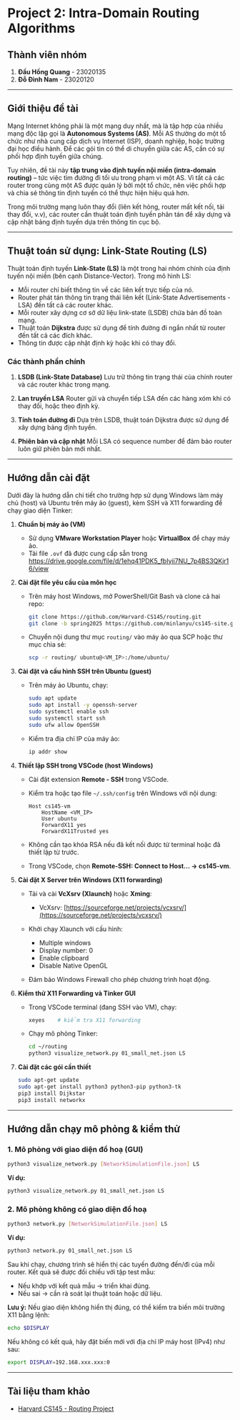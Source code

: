 # Project 2: Intra-Domain Routing Algorithms

## Thành viên nhóm

1. **Đầu Hồng Quang** - 23020135
2. **Đỗ Đình Nam** - 23020120

---

## Giới thiệu đề tài

Mạng Internet không phải là một mạng duy nhất, mà là tập hợp của nhiều mạng độc lập gọi là **Autonomous Systems (AS)**. Mỗi AS thường do một tổ chức như nhà cung cấp dịch vụ Internet (ISP), doanh nghiệp, hoặc trường đại học điều hành. Để các gói tin có thể di chuyển giữa các AS, cần có sự phối hợp định tuyến giữa chúng.

Tuy nhiên, đề tài này **tập trung vào định tuyến nội miền (intra-domain routing)** – tức việc tìm đường đi tối ưu trong phạm vi một AS. Vì tất cả các router trong cùng một AS được quản lý bởi một tổ chức, nên việc phối hợp và chia sẻ thông tin định tuyến có thể thực hiện hiệu quả hơn.

Trong môi trường mạng luôn thay đổi (liên kết hỏng, router mất kết nối, tải thay đổi, v.v), các router cần thuật toán định tuyến phân tán để xây dựng và cập nhật bảng định tuyến dựa trên thông tin cục bộ.

---

## Thuật toán sử dụng: Link-State Routing (LS)

Thuật toán định tuyến **Link-State (LS)** là một trong hai nhóm chính của định tuyến nội miền (bên cạnh Distance-Vector). Trong mô hình LS:

* Mỗi router chỉ biết thông tin về các liên kết trực tiếp của nó.
* Router phát tán thông tin trạng thái liên kết (Link-State Advertisements - LSA) đến tất cả các router khác.
* Mỗi router xây dựng cơ sở dữ liệu link-state (LSDB) chứa bản đồ toàn mạng.
* Thuật toán **Dijkstra** được sử dụng để tính đường đi ngắn nhất từ router đến tất cả các đích khác.
* Thông tin được cập nhật định kỳ hoặc khi có thay đổi.

### Các thành phần chính

1. **LSDB (Link-State Database)**
   Lưu trữ thông tin trạng thái của chính router và các router khác trong mạng.

2. **Lan truyền LSA**
   Router gửi và chuyển tiếp LSA đến các hàng xóm khi có thay đổi, hoặc theo định kỳ.

3. **Tính toán đường đi**
   Dựa trên LSDB, thuật toán Dijkstra được sử dụng để xây dựng bảng định tuyến.

4. **Phiên bản và cập nhật**
   Mỗi LSA có sequence number để đảm bảo router luôn giữ phiên bản mới nhất.

---

## Hướng dẫn cài đặt

Dưới đây là hướng dẫn chi tiết cho trường hợp sử dụng Windows làm máy chủ (host) và Ubuntu trên máy ảo (guest), kèm SSH và X11 forwarding để chạy giao diện Tinker:

1. **Chuẩn bị máy ảo (VM)**

   * Sử dụng **VMware Workstation Player** hoặc **VirtualBox** để chạy máy ảo.
   * Tải file `.ovf` đã được cung cấp sẵn trong https://drive.google.com/file/d/1ehq41PDK5_fbIyii7NU_7p4BS3QKjr16/view

2. **Cài đặt file yêu cầu của môn học**

   * Trên máy host Windows, mở PowerShell/Git Bash và clone cả hai repo:

     ```bash
     git clone https://github.com/Harvard-CS145/routing.git
     git clone -b spring2025 https://github.com/minlanyu/cs145-site.git
     ```
   * Chuyển nội dung thư mục `routing/` vào máy ảo qua SCP hoặc thư mục chia sẻ:

     ```bash
     scp -r routing/ ubuntu@<VM_IP>:/home/ubuntu/
     ```

3. **Cài đặt và cấu hình SSH trên Ubuntu (guest)**

   * Trên máy ảo Ubuntu, chạy:

     ```bash
     sudo apt update
     sudo apt install -y openssh-server
     sudo systemctl enable ssh
     sudo systemctl start ssh
     sudo ufw allow OpenSSH
     ```
   * Kiểm tra địa chỉ IP của máy ảo:

     ```bash
     ip addr show
     ```

4. **Thiết lập SSH trong VSCode (host Windows)**

   * Cài đặt extension **Remote - SSH** trong VSCode.
   * Kiểm tra hoặc tạo file `~/.ssh/config` trên Windows với nội dung:

     ```text
     Host cs145-vm
         HostName <VM_IP>
         User ubuntu
         ForwardX11 yes
         ForwardX11Trusted yes
     ```
   * Không cần tạo khóa RSA nếu đã kết nối được từ terminal hoặc đã thiết lập từ trước.
   * Trong VSCode, chọn **Remote-SSH: Connect to Host... → cs145-vm**.

5. **Cài đặt X Server trên Windows (X11 forwarding)**

   * Tải và cài **VcXsrv (Xlaunch)** hoặc **Xming**:

     * VcXsrv: [https://sourceforge.net/projects/vcxsrv/](https://sourceforge.net/projects/vcxsrv/)
   * Khởi chạy Xlaunch với cấu hình:

     * Multiple windows
     * Display number: 0
     * Enable clipboard
     * Disable Native OpenGL
   * Đảm bảo Windows Firewall cho phép chương trình hoạt động.

6. **Kiểm thử X11 Forwarding và Tinker GUI**

   * Trong VSCode terminal (đang SSH vào VM), chạy:

     ```bash
     xeyes    # kiểm tra X11 forwarding
     ```
   * Chạy mô phỏng Tinker:

     ```bash
     cd ~/routing
     python3 visualize_network.py 01_small_net.json LS
     ```

7. **Cài đặt các gói cần thiết**

   ```bash
   sudo apt-get update
   sudo apt-get install python3 python3-pip python3-tk
   pip3 install Dijkstar
   pip3 install networkx
   ```

---

## Hướng dẫn chạy mô phỏng & kiểm thử

### 1. Mô phỏng với giao diện đồ hoạ (GUI)

```bash
python3 visualize_network.py [NetworkSimulationFile.json] LS
```

**Ví dụ:**

```bash
python3 visualize_network.py 01_small_net.json LS
```

### 2. Mô phỏng không có giao diện đồ hoạ

```bash
python3 network.py [NetworkSimulationFile.json] LS
```

**Ví dụ:**

```bash
python3 network.py 01_small_net.json LS
```

Sau khi chạy, chương trình sẽ hiển thị các tuyến đường đến/đi của mỗi router. Kết quả sẽ được đối chiếu với tập test mẫu:

* Nếu khớp với kết quả mẫu → triển khai đúng.
* Nếu sai → cần rà soát lại thuật toán hoặc dữ liệu.

**Lưu ý:** Nếu giao diện không hiển thị đúng, có thể kiểm tra biến môi trường X11 bằng lệnh:

```bash
echo $DISPLAY
```

Nếu không có kết quả, hãy đặt biến mới với địa chỉ IP máy host (IPv4) như sau:

```bash
export DISPLAY=192.168.xxx.xxx:0
```

---

## Tài liệu tham khảo

* [Harvard CS145 - Routing Project](https://github.com/Harvard-CS145/routing?tab=readme-ov-file#implementation-instructions)

